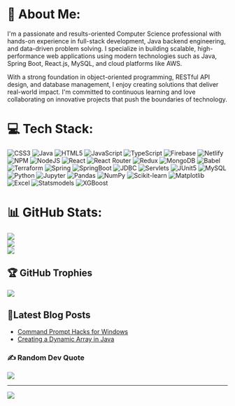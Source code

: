 # 💫 About Me:
I'm a passionate and results-oriented Computer Science professional with hands-on experience in full-stack development, Java backend engineering, and data-driven problem solving. I specialize in building scalable, high-performance web applications using modern technologies such as Java, Spring Boot, React.js, MySQL, and cloud platforms like AWS.

With a strong foundation in object-oriented programming, RESTful API design, and database management, I enjoy creating solutions that deliver real-world impact. I'm committed to continuous learning and love collaborating on innovative projects that push the boundaries of technology.



# 💻 Tech Stack:
![CSS3](https://img.shields.io/badge/css3-%231572B6.svg?style=for-the-badge&logo=css3&logoColor=white) 
![Java](https://img.shields.io/badge/java-%23ED8B00.svg?style=for-the-badge&logo=java&logoColor=white) 
![HTML5](https://img.shields.io/badge/html5-%23E34F26.svg?style=for-the-badge&logo=html5&logoColor=white) 
![JavaScript](https://img.shields.io/badge/javascript-%23323330.svg?style=for-the-badge&logo=javascript&logoColor=%23F7DF1E) 
![TypeScript](https://img.shields.io/badge/typescript-%23007ACC.svg?style=for-the-badge&logo=typescript&logoColor=white) 
![Firebase](https://img.shields.io/badge/firebase-%23039BE5.svg?style=for-the-badge&logo=firebase) 
![Netlify](https://img.shields.io/badge/netlify-%23000000.svg?style=for-the-badge&logo=netlify&logoColor=#00C7B7) 
![NPM](https://img.shields.io/badge/NPM-%23000000.svg?style=for-the-badge&logo=npm&logoColor=white) 
![NodeJS](https://img.shields.io/badge/node.js-6DA55F?style=for-the-badge&logo=node.js&logoColor=white) 
![React](https://img.shields.io/badge/react-%2320232a.svg?style=for-the-badge&logo=react&logoColor=%2361DAFB) 
![React Router](https://img.shields.io/badge/React_Router-CA4245?style=for-the-badge&logo=react-router&logoColor=white) 
![Redux](https://img.shields.io/badge/redux-%23593d88.svg?style=for-the-badge&logo=redux&logoColor=white) 
![MongoDB](https://img.shields.io/badge/MongoDB-%234ea94b.svg?style=for-the-badge&logo=mongodb&logoColor=white) 
![Babel](https://img.shields.io/badge/Babel-F9DC3e?style=for-the-badge&logo=babel&logoColor=black) 
![Terraform](https://img.shields.io/badge/Terraform-%23FF5C00.svg?style=for-the-badge&logo=terraform&logoColor=white) 
![Spring](https://img.shields.io/badge/Spring-%236DB33F.svg?style=for-the-badge&logo=spring&logoColor=white) 
![SpringBoot](https://img.shields.io/badge/SpringBoot-%236DB33F.svg?style=for-the-badge&logo=springboot&logoColor=white) 
![JDBC](https://img.shields.io/badge/JDBC-%23052F5F.svg?style=for-the-badge&logo=java&logoColor=white) 
![Servlets](https://img.shields.io/badge/Servlets-%236DB33F.svg?style=for-the-badge&logo=java&logoColor=white) 
![JUnit5](https://img.shields.io/badge/JUnit5-%23F79900.svg?style=for-the-badge&logo=junit5&logoColor=white)
![MySQL](https://img.shields.io/badge/MySQL-%234479A1.svg?style=for-the-badge&logo=mysql&logoColor=white)
![Python](https://img.shields.io/badge/Python-%2314354C.svg?style=for-the-badge&logo=python&logoColor=white)
![Jupyter](https://img.shields.io/badge/Jupyter-%23F37626.svg?style=for-the-badge&logo=jupyter&logoColor=white)
![Pandas](https://img.shields.io/badge/Pandas-%23150458.svg?style=for-the-badge&logo=pandas&logoColor=white)
![NumPy](https://img.shields.io/badge/NumPy-%23013243.svg?style=for-the-badge&logo=numpy&logoColor=white)
![Scikit-learn](https://img.shields.io/badge/scikit--learn-%23F7931E.svg?style=for-the-badge&logo=scikitlearn&logoColor=white)
![Matplotlib](https://img.shields.io/badge/Matplotlib-%23007ACC.svg?style=for-the-badge&logo=matplotlib&logoColor=white)
![Excel](https://img.shields.io/badge/Microsoft_Excel-217346?style=for-the-badge&logo=microsoft-excel&logoColor=white)
![Statsmodels](https://img.shields.io/badge/Statsmodels-%23A6CEE3.svg?style=for-the-badge&logo=python&logoColor=black)
![XGBoost](https://img.shields.io/badge/XGBoost-%23EA580C.svg?style=for-the-badge&logo=python&logoColor=white)




# 📊 GitHub Stats:
![](https://github-readme-stats.vercel.app/api?username=saivinaygondrala&theme=dark&hide_border=false&include_all_commits=true&count_private=true)<br/>
![](https://github-readme-streak-stats.herokuapp.com/?user=saivinaygondrala&theme=dark&hide_border=false)<br/>
![](https://github-readme-stats.vercel.app/api/top-langs/?username=saivinaygondrala&theme=dark&hide_border=false&include_all_commits=true&count_private=true&layout=compact)

## 🏆 GitHub Trophies
![](https://github-profile-trophy.vercel.app/?username=saivinaygondrala&theme=radical&no-frame=false&no-bg=true&margin-w=4)


## 📕Latest Blog Posts

- [Command Prompt Hacks for Windows](https://www.geeksforgeeks.org/command-prompt-hacks-for-windows/?itm_source=auth&itm_medium=contributions&itm_campaign=articles)
- [Creating a Dynamic Array in Java](https://www.geeksforgeeks.org/creating-a-dynamic-array-in-java/?itm_source=auth&itm_medium=contributions&itm_campaign=articles)


### ✍️ Random Dev Quote
![](https://quotes-github-readme.vercel.app/api?type=horizontal&theme=radical)

---
[![](https://visitcount.itsvg.in/api?id=saivinaygondrala&icon=0&color=0)](https://visitcount.itsvg.in)

<!-- Proudly created with GPRM ( https://gprm.itsvg.in ) -->

